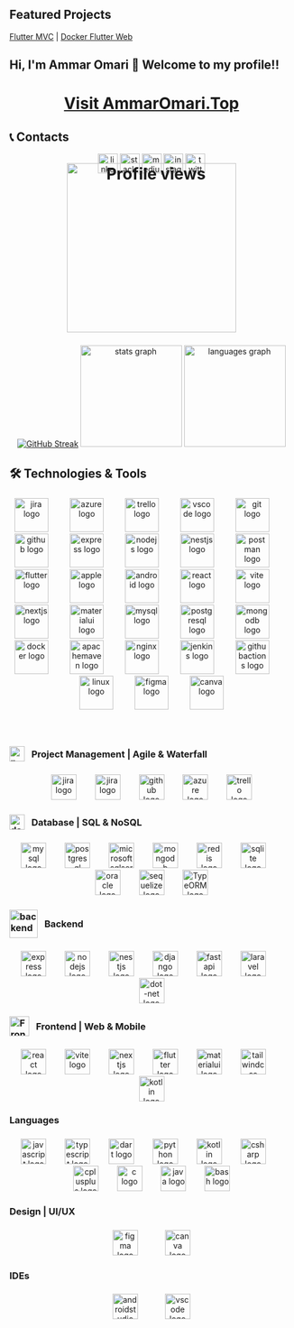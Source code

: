 ## Featured Projects
[Flutter MVC](https://github.com/Ammar7077/test_mobile)  |  [Docker Flutter Web](https://github.com/Ammar7077/docker_flutter_web)




<h2 align="left">Hi, I'm Ammar Omari 👋 Welcome to my profile!!</h2>
 
###
 
<h1 align="center"><a href="http://www.ammaromari.top/" target="_blank" rel="noopener noreferrer">Visit AmmarOmari.Top</a></h1>

<h2 align="left">
  📞 Contacts
</h2>
         
<div align="center">
  <a href="https://www.linkedin.com/in/ammar-omari/" target="_blank">
    <img src="https://img.shields.io/static/v1?message=LinkedIn&logo=linkedin&label=&color=0077B5&logoColor=white&labelColor=&style=for-the-badge" height="35" alt="linkedin logo"  />
  </a>
  <a href="https://stackoverflow.com/users/13494513/ammar-omari" target="_blank">
    <img src="https://img.shields.io/static/v1?message=Stackoverflow&logo=stackoverflow&label=&color=FE7A16&logoColor=white&labelColor=&style=for-the-badge" height="35" alt="stackoverflow logo"  />
  </a>
  <a href="https://medium.com/@ammaromari7077" target="_blank">
    <img src="https://img.shields.io/static/v1?message=Medium&logo=medium&label=&color=12100E&logoColor=white&labelColor=&style=for-the-badge" height="35" alt="medium logo"  />
  </a>
  <img src="https://img.shields.io/static/v1?message=Instagram&logo=instagram&label=&color=E4405F&logoColor=white&labelColor=&style=for-the-badge" height="35" alt="instagram logo"  />
  <a href="https://x.com/_ammar_omari_" target="_blank">
    <img src="https://img.shields.io/static/v1?message=Twitter&logo=twitter&label=&color=1DA1F2&logoColor=white&labelColor=&style=for-the-badge" height="35" alt="twitter logo"  />
  </a>
</div>

###

<h1 style="text-align: center;" align="center">
  <a href="https://visitcount.itsvg.in" target="_blank">
    <img src="https://visitcount.itsvg.in/api?id=Ammar7077&icon=0&color=0" alt="Profile views" width="300" style="margin-top: -60px ">
  </a>
</h1>


###
<div align="center">
<!--   <img src="https://streak-stats.demolab.com?user=Ammar7077&locale=en&mode=weekly&theme=ocean-gradient&hide_border=false&border_radius=15&date_format=M%20j%5B,%20Y%5D" height="240" alt="streak graph"  /> -->
 <a href="https://git.io/streak-stats"><img src="https://github-readme-streak-stats.herokuapp.com?user=Ammar7077&theme=dark&hide_border=true&border_radius=5&short_numbers=true&date_format=j%20M%5B%20Y%5D&mode=weekly&hide_total_contributions=true" alt="GitHub Streak" /></a>
  <img class="m-2 select-none pointer-events-none" draggable="false" id="stats" src="https://github-readme-stats.vercel.app/api?username=Ammar7077&hide_title=true&amp;theme=nightowl&amp;hide_border=false&amp;include_all_commits=true&amp;count_private=false;" height="180" alt="stats graph">
  <img src="https://github-readme-stats.vercel.app/api/top-langs?username=Ammar7077&locale=en&hide_title=false&layout=compact&card_width=320&langs_count=8&theme=nightowl&hide_border=false&custom_title=%20%20%20%20%20%20%20" height="180" alt="languages graph"  />
</div>

###

<h2 align="left">🛠️ Technologies & Tools</h2>

###

<div align="center">
  <img src="https://cdn.jsdelivr.net/gh/devicons/devicon/icons/jira/jira-original.svg" height="60" alt="jira logo"  />
  <img width="30" />
  <img src="https://skillicons.dev/icons?i=azure" height="60" alt="azure logo"  />
  <img width="30" />
  <img src="https://cdn.simpleicons.org/trello/0052CC" height="60" alt="trello logo"  />
  <img width="30" />
  <img src="https://skillicons.dev/icons?i=vscode" height="60" alt="vscode logo"  />
  <img width="30" />
  <img src="https://skillicons.dev/icons?i=git" height="60" alt="git logo"  />
  <img width="30" />
  <img src="https://skillicons.dev/icons?i=github" height="60" alt="github logo"  />
  <img width="30" />
  <img src="https://skillicons.dev/icons?i=express" height="60" alt="express logo"  />
  <img width="30" />
  <img src="https://skillicons.dev/icons?i=nodejs" height="60" alt="nodejs logo"  />
  <img width="30" />
  <img src="https://skillicons.dev/icons?i=nestjs" height="60" alt="nestjs logo"  />
  <img width="30" />
  <img src="https://skillicons.dev/icons?i=postman" height="60" alt="postman logo"  />
  <img width="30" />
  <img src="https://skillicons.dev/icons?i=flutter" height="60" alt="flutter logo"  />
  <img width="30" />
  <img src="https://cdn-icons-png.flaticon.com/512/5977/5977575.png" height="60" alt="apple logo"  />
  <img width="30" />
  <img src="https://cdn-icons-png.flaticon.com/512/732/732208.png" height="60" alt="android logo"  />
  <img width="30" />
  <img src="https://skillicons.dev/icons?i=react" height="60" alt="react logo"  />
  <img width="30" />
  <img src="https://skillicons.dev/icons?i=vite" height="60" alt="vite logo"  />
  <img width="30" />
  <img src="https://skillicons.dev/icons?i=nextjs" height="60" alt="nextjs logo"  />
  <img width="30" />
  <img src="https://skillicons.dev/icons?i=materialui" height="60" alt="materialui logo"  />
  <img width="30" />
  <img src="https://skillicons.dev/icons?i=mysql" height="60" alt="mysql logo"  />
  <img width="30" />
  <img src="https://skillicons.dev/icons?i=postgres" height="60" alt="postgresql logo"  />
  <img width="30" />
  <img src="https://skillicons.dev/icons?i=mongodb" height="60" alt="mongodb logo"  />
  <img width="30" />
  <img src="https://skillicons.dev/icons?i=docker" height="60" alt="docker logo"  />
  <img width="30" />
  <img src="https://skillicons.dev/icons?i=maven" height="60" alt="apachemaven logo"  />
  <img width="30" />
  <img src="https://cdn.simpleicons.org/nginx/009639" height="60" alt="nginx logo"  />
  <img width="30" />
  <img src="https://skillicons.dev/icons?i=jenkins" height="60" alt="jenkins logo"  />
  <img width="30" />
  <img src="https://skillicons.dev/icons?i=githubactions" height="60" alt="githubactions logo"  />
  <img width="30" />
  <img src="https://skillicons.dev/icons?i=linux" height="60" alt="linux logo"  />
  <img width="30" />
  <img src="https://skillicons.dev/icons?i=figma" height="60" alt="figma logo"  />
  <img width="30" />
  <img src="https://cdn.simpleicons.org/canva/00C4CC" height="60" alt="canva logo"  />
</div>

###
<br/>

<h3 align="start">
  <img src="https://www.svgrepo.com/show/467621/check-lists-square.svg" height="27" alt="pm" style="vertical-align: middle; display: inline-block;" />
  <span style="vertical-align: middle; display: inline-block; margin-left: 8px;">Project Management | Agile & Waterfall</span>
</h3>


###

<div align="center">
  <img src="https://seeklogo.com/images/C/clickup-symbol-logo-BB24230BBB-seeklogo.com.png" height="45" alt="jira logo"  />
  <img width="25" />
  <img src="https://cdn.jsdelivr.net/gh/devicons/devicon/icons/jira/jira-original.svg" height="45" alt="jira logo"  />
  <img width="25" />
  <img src="https://skillicons.dev/icons?i=github" height="45" alt="github logo"  />
  <img width="25" />
  <img src="https://skillicons.dev/icons?i=azure" height="45" alt="azure logo"  />
  <img width="25" />
  <img src="https://cdn.simpleicons.org/trello/0052CC" height="45" alt="trello logo"  />
</div>

###


<h3 align="start">
  <img src="https://www.svgrepo.com/show/484232/database.svg" height="27" alt="database" style="vertical-align: middle; display: inline-block;" />
  <span style="vertical-align: middle; display: inline-block; margin-left: 8px;">Database | SQL & NoSQL</span>
</h3>

###

<div align="center">
  <img src="https://skillicons.dev/icons?i=mysql" height="45" alt="mysql logo"  />
  <img width="25" />
  <img src="https://skillicons.dev/icons?i=postgres" height="45" alt="postgresql logo"  />
  <img width="25" />
  <img src="https://cdn.jsdelivr.net/gh/devicons/devicon/icons/microsoftsqlserver/microsoftsqlserver-plain.svg" height="45" alt="microsoftsqlserver logo"  />
  <img width="25" />
  <img src="https://skillicons.dev/icons?i=mongodb" height="45" alt="mongodb logo"  />
  <img width="25" />
  <img src="https://skillicons.dev/icons?i=redis" height="45" alt="redis logo"  />
  <img width="25" />
  <img src="https://cdn.jsdelivr.net/gh/devicons/devicon/icons/sqlite/sqlite-original.svg" height="45" alt="sqlite logo"  />
  <img width="25" />
  <img src="https://cdn.jsdelivr.net/gh/devicons/devicon/icons/oracle/oracle-original.svg" height="45" alt="oracle logo"  />
  <img width="25" />
  <img src="https://cdn.jsdelivr.net/gh/devicons/devicon/icons/sequelize/sequelize-original.svg" height="45" alt="sequelize logo"  />
  <img width="25" />
  <img src="https://seeklogo.com/images/T/typeorm-logo-F243B34DEE-seeklogo.com.png" height="45" alt="TypeORM logo"  />
</div>

###


<h3 style="align-items: center;">
  <img src="https://www.svgrepo.com/show/530439/api-interface.svg" height="50" alt="backend" style="vertical-align: middle; display: inline-block;" />
  <span style="vertical-align: middle; display: inline-block; margin-left: 8px;">Backend</span>
</h3>

###

<div align="center">
  <img src="https://skillicons.dev/icons?i=express" height="45" alt="express logo"  />
  <img width="25" />
  <img src="https://skillicons.dev/icons?i=nodejs" height="45" alt="nodejs logo"  />
  <img width="25" />
  <img src="https://skillicons.dev/icons?i=nestjs" height="45" alt="nestjs logo"  />
  <img width="25" />
  <img src="https://skillicons.dev/icons?i=django" height="45" alt="django logo"  />
  <img width="25" />
  <img src="https://skillicons.dev/icons?i=fastapi" height="45" alt="fastapi logo"  />
  <img width="25" />
  <img src="https://skillicons.dev/icons?i=laravel" height="45" alt="laravel logo"  />
  <img width="25" />
  <img src="https://skillicons.dev/icons?i=dotnet" height="45" alt="dot-net logo"  />
</div>

###



<h3 align="start">
  <img src="https://www.svgrepo.com/show/484473/web-page-browser-analysis-screen.svg" height="35" alt="Frontend" style="vertical-align: middle; display: inline-block;" />
  <span style="vertical-align: middle; display: inline-block; margin-left: 8px;">Frontend | Web & Mobile</span>
</h3>

###

<div align="center">
  <img src="https://skillicons.dev/icons?i=react" height="45" alt="react logo"  />
  <img width="25" />
  <img src="https://skillicons.dev/icons?i=vite" height="45" alt="vite logo"  />
  <img width="25" />
  <img src="https://skillicons.dev/icons?i=nextjs" height="45" alt="nextjs logo"  />
  <img width="25" />
  <img src="https://skillicons.dev/icons?i=flutter" height="45" alt="flutter logo"  />
  <img width="25" />
  <img src="https://skillicons.dev/icons?i=materialui" height="45" alt="materialui logo"  />
  <img width="25" />
  <img src="https://skillicons.dev/icons?i=tailwind" height="45" alt="tailwindcss logo"  />
  <img width="25" />
  <img src="https://skillicons.dev/icons?i=kotlin" height="45" alt="kotlin logo"  />
</div>

###

<h3 align="left">Languages</h3>

###

<div align="center">
  <img src="https://skillicons.dev/icons?i=js" height="45" alt="javascript logo"  />
  <img width="25" />
  <img src="https://skillicons.dev/icons?i=ts" height="45" alt="typescript logo"  />
  <img width="25" />
  <img src="https://skillicons.dev/icons?i=dart" height="45" alt="dart logo"  />
  <img width="25" />
  <img src="https://skillicons.dev/icons?i=py" height="45" alt="python logo"  />
  <img width="25" />
  <img src="https://skillicons.dev/icons?i=kotlin" height="45" alt="kotlin logo"  />
  <img width="25" />
  <img src="https://skillicons.dev/icons?i=cs" height="45" alt="csharp logo"  />
  <img width="25" />
  <img src="https://skillicons.dev/icons?i=cpp" height="45" alt="cplusplus logo"  />
  <img width="25" />
  <img src="https://skillicons.dev/icons?i=c" height="45" alt="c logo"  />
  <img width="25" />
  <img src="https://skillicons.dev/icons?i=java" height="45" alt="java logo"  />
  <img width="25" />
  <img src="https://skillicons.dev/icons?i=bash" height="45" alt="bash logo"  />
</div>

###

<h3 align="left">Design | UI/UX</h3>

###

<div align="center">
  <img src="https://skillicons.dev/icons?i=figma" height="45" alt="figma logo"  />
  <img width="40" />
  <img src="https://cdn.jsdelivr.net/gh/devicons/devicon/icons/canva/canva-original.svg" height="45" alt="canva logo"  />
</div>

###

<h3 align="left">IDEs</h3>

###

<div align="center">
  <img src="https://skillicons.dev/icons?i=androidstudio" height="45" alt="androidstudio logo"  />
  <img width="40" />
  <img src="https://skillicons.dev/icons?i=vscode" height="45" alt="vscode logo"  />
</div>

###

